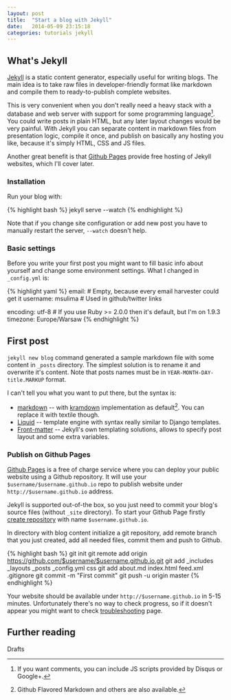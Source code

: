 ```yaml
---
layout: post
title:  "Start a blog with Jekyll"
date:   2014-05-09 23:15:18
categories: tutorials jekyll
---
```


## What's Jekyll

[Jekyll] is a static content generator, especially useful for writing blogs. The main idea is to take raw files in developer-friendly format like markdown and compile them to ready-to-publish complete websites. 

This is very convenient when you don't really need a heavy stack with a database and web server with support for some programming language[^comments]. You could write posts in plain HTML, but any later layout changes would be very painful. With Jekyll you can separate content in markdown files from presentation logic, compile it once, and publish on basically any hosting you like, because it's simply HTML, CSS and JS files.

Another great benefit is that [Github Pages][github-pages] provide free hosting of Jekyll websites, which I'll cover later.

### Installation

Run your blog with:

{% highlight bash %}
jekyll serve --watch
{% endhighlight %}

Note that if you change site configuration or add new post you have to manually restart the server, `--watch` doesn't help.

### Basic settings

Before you write your first post you might want to fill basic info about yourself and change some environment settings. What I changed in `_config.yml` is:

{% highlight yaml %}
email: # Empty, because every email harvester could get it
username: msulima # Used in github/twitter links

encoding: utf-8 # If you use Ruby >= 2.0.0 then it's default, but I'm on 1.9.3
timezone: Europe/Warsaw
{% endhighlight %}

## First post

`jekyll new blog` command generated a sample markdown file with some content in `_posts` directory. The simplest solution is to rename it and overwrite it's content. Note that posts names must be in `YEAR-MONTH-DAY-title.MARKUP` format.

I can't tell you what you want to put there, but the syntax is: 

* [markdown] -- with [kramdown] implementation as default[^markdown]. You can replace it with textile though.
* [Liquid] -- template engine with syntax really similar to Django templates.
* [Front-matter] -- Jekyll's own templating solutions, allows to specify post layout and some extra variables.

### Publish on Github Pages

[Github Pages][github-pages] is a free of charge service where you can deploy your public website using a Github repository. It will use your `$username/$username.github.io` repo to publish website under `http://$username.github.io` address.

Jekyll is supported out-of-the box, so you just need to commit your blog's source files (without `_site` directory). To start your Github Page firstly [create repository] with name `$username.github.io`.

In directory with blog content initialize a git repository, add remote branch that you just created, add all needed files, commit them and push to Github.

{% highlight bash %}
git init
git remote add origin https://github.com/$username/$username.github.io.git
git add _includes _layouts _posts _config.yml css
git add about.md index.html feed.xml .gitignore
git commit -m "First commit"
git push -u origin master
{% endhighlight %}

Your website should be available under `http://$username.github.io` in 5-15 minutes. Unfortunately there's no way to check progress, so if it doesn't appear you might want to check [troubleshooting] page.

## Further reading

Drafts

[Jekyll]:            http://jekyllrb.com/
[markdown]:          http://daringfireball.net/projects/markdown/
[kramdown]:          http://kramdown.gettalong.org/
[Liquid]:            http://docs.shopify.com/themes/liquid-basics
[Front-matter]:      http://jekyllrb.com/docs/frontmatter/
[create repository]: https://github.com/new
[troubleshooting]:   https://help.github.com/articles/troubleshooting-github-pages-build-failures
[github-pages]:      https://help.github.com/articles/troubleshooting-github-pages-build-failures

[^markdown]: Github Flavored Markdown and others are also available.
[^comments]: If you want comments, you can include JS scripts provided by Disqus or Google+.
